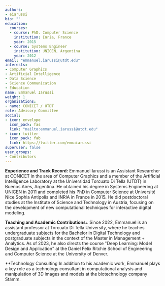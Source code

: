 ```yaml
---
authors:
- eiarussi
bio: ""
education:
  courses:
  - course: PhD. Computer Science
    institution: Inria, France
    year: 2015
  - course: Systems Engineer
    institution: UNICEN, Argentina
    year: 2012
email: "emmanuel.iarussi@utdt.edu"
interests:
- Computer Graphics
- Artificial Intelligence
- Data Science
- Science Communication
- Education
name: Emmanuel Iarussi
weight: 1
organizations:
- name: CONICET / UTDT
role: Advisory Committee
social:
- icon: envelope
  icon_pack: fas
  link: "mailto:emmanuel.iarussi@utdt.edu"
- icon: twitter
  icon_pack: fab
  link: https://twitter.com/emmaiarussi
superuser: false
user_groups:
- Contributors
---
```


**Experience and Track Record:**
Emmanuel Iarussi is an Assistant Researcher at CONICET in the area of Computer Graphics and a member of the Artificial Intelligence Laboratory at the Universidad Torcuato Di Tella (UTDT) in Buenos Aires, Argentina. 
He obtained his degree in Systems Engineering at UNICEN in 2011 and completed his PhD in Computer Science at Université Nice Sophia Antipolis and INRIA in France in 2015. 
He did postdoctoral studies at the Institute of Science and Technology in Austria, focusing on the development of new computational techniques for interactive digital modeling.

**Teaching and Academic Contributions:**.
Since 2022, Emmanuel is an assistant professor at Torcuato Di Tella University, where he teaches undergraduate subjects for the Bachelor in Digital Technology and postgraduate subjects in the context of the Master in Management + Analytics. 
As of 2023, he also directs the course "Deep Learning: Model Design and Application" at the Daniel Felix Ritchie School of Engineering and Computer Science at the University of Denver.

**Technology Consulting
In addition to his academic work, Emmanuel plays a key role as a technology consultant in computational analysis and manipulation of 3D images and models at the biotechnology company Stämm.